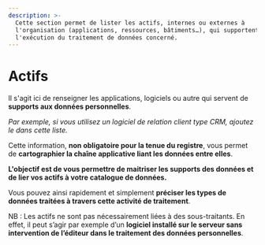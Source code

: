 ```yaml
---
description: >-
  Cette section permet de lister les actifs, internes ou externes à
  l'organisation (applications, ressources, bâtiments…), qui supportent
  l'exécution du traitement de données concerné.
---
```


# Actifs

Il s'agit ici de renseigner les applications, logiciels ou autre qui servent de **supports aux données personnelles**.

_Par exemple, si vous utilisez un logiciel de relation client type CRM, ajoutez le dans cette liste._

Cette information, **non obligatoire pour la tenue du registre**, vous permet de **cartographier la chaîne applicative liant les données entre elles**.

**L'objectif est de vous permettre de maitriser les supports des données et de lier vos actifs à votre catalogue de données.**

Vous pouvez ainsi rapidement et simplement **préciser les types de données traitées à travers cette activité de traitement**.

NB : Les actifs ne sont pas nécessairement liées à des sous-traitants. En effet, il peut s’agir par exemple d’un **logiciel installé sur le serveur sans intervention de l’éditeur dans le traitement des données personnelles**.
